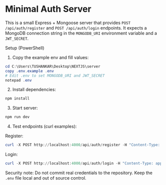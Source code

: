 # Minimal Auth Server

This is a small Express + Mongoose server that provides `POST /api/auth/register` and `POST /api/auth/login` endpoints. It expects a MongoDB connection string in the `MONGODB_URI` environment variable and a `JWT_SECRET`.

Setup (PowerShell)

1. Copy the example env and fill values:

```powershell
cd C:\Users\TUSHANKAR\Desktop\NEXTJS\server
copy .env.example .env
# Edit .env to set MONGODB_URI and JWT_SECRET
notepad .env
```

2. Install dependencies:

```powershell
npm install
```

3. Start server:

```powershell
npm run dev
```

4. Test endpoints (curl examples):

Register:

```powershell
curl -X POST http://localhost:4000/api/auth/register -H "Content-Type: application/json" -d '{"name":"Alice","email":"alice@example.com","password":"secret123"}'
```

Login:

```powershell
curl -X POST http://localhost:4000/api/auth/login -H "Content-Type: application/json" -d '{"email":"alice@example.com","password":"secret123"}'
```

Security note: Do not commit real credentials to the repository. Keep the `.env` file local and out of source control.

